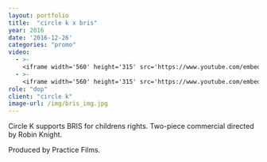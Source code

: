 ```yaml
---
layout: portfolio
title:  "circle k x bris"
year: 2016
date: '2016-12-26'
categories: "promo"
video: 
  - >-
    <iframe width='560' height='315' src='https://www.youtube.com/embed/dtn6dWw6qBw?rel=0&amp;controls=0&amp;showinfo=0' frameborder='0' allowfullscreen></iframe>
  - >-
    <iframe width='560' height='315' src='https://www.youtube.com/embed/HfYszM06hdg?rel=0&amp;controls=0&amp;showinfo=0' frameborder='0' allowfullscreen></iframe>
role: "dop"
client: "circle k"
image-url: /img/bris_img.jpg
---
```


Circle K supports BRIS for childrens rights. Two-piece commercial directed by Robin Knight.

Produced by Practice Films.
